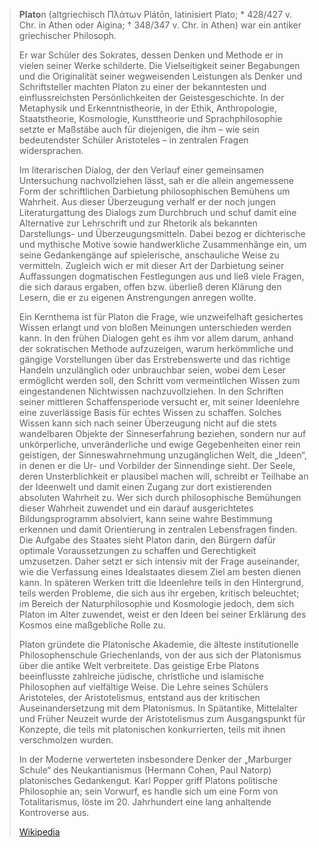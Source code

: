 > **Plato**n (altgriechisch Πλάτων Plátōn, latinisiert Plato; * 428/427 v. Chr. in Athen oder Aigina; † 348/347 v. Chr. in Athen) war ein antiker griechischer Philosoph.
>
> Er war Schüler des Sokrates, dessen Denken und Methode er in vielen seiner Werke schilderte. Die Vielseitigkeit seiner Begabungen und die Originalität seiner wegweisenden Leistungen als Denker und Schriftsteller machten Platon zu einer der bekanntesten und einflussreichsten Persönlichkeiten der Geistesgeschichte. In der Metaphysik und Erkenntnistheorie, in der Ethik, Anthropologie, Staatstheorie, Kosmologie, Kunsttheorie und Sprachphilosophie setzte er Maßstäbe auch für diejenigen, die ihm – wie sein bedeutendster Schüler Aristoteles – in zentralen Fragen widersprachen.
>
> Im literarischen Dialog, der den Verlauf einer gemeinsamen Untersuchung nachvollziehen lässt, sah er die allein angemessene Form der schriftlichen Darbietung philosophischen Bemühens um Wahrheit. Aus dieser Überzeugung verhalf er der noch jungen Literaturgattung des Dialogs zum Durchbruch und schuf damit eine Alternative zur Lehrschrift und zur Rhetorik als bekannten Darstellungs- und Überzeugungsmitteln. Dabei bezog er dichterische und mythische Motive sowie handwerkliche Zusammenhänge ein, um seine Gedankengänge auf spielerische, anschauliche Weise zu vermitteln. Zugleich wich er mit dieser Art der Darbietung seiner Auffassungen dogmatischen Festlegungen aus und ließ viele Fragen, die sich daraus ergaben, offen bzw. überließ deren Klärung den Lesern, die er zu eigenen Anstrengungen anregen wollte.
>
> Ein Kernthema ist für Platon die Frage, wie unzweifelhaft gesichertes Wissen erlangt und von bloßen Meinungen unterschieden werden kann. In den frühen Dialogen geht es ihm vor allem darum, anhand der sokratischen Methode aufzuzeigen, warum herkömmliche und gängige Vorstellungen über das Erstrebenswerte und das richtige Handeln unzulänglich oder unbrauchbar seien, wobei dem Leser ermöglicht werden soll, den Schritt vom vermeintlichen Wissen zum eingestandenen Nichtwissen nachzuvollziehen. In den Schriften seiner mittleren Schaffensperiode versucht er, mit seiner Ideenlehre eine zuverlässige Basis für echtes Wissen zu schaffen. Solches Wissen kann sich nach seiner Überzeugung nicht auf die stets wandelbaren Objekte der Sinneserfahrung beziehen, sondern nur auf unkörperliche, unveränderliche und ewige Gegebenheiten einer rein geistigen, der Sinneswahrnehmung unzugänglichen Welt, die „Ideen“, in denen er die Ur- und Vorbilder der Sinnendinge sieht. Der Seele, deren Unsterblichkeit er plausibel machen will, schreibt er Teilhabe an der Ideenwelt und damit einen Zugang zur dort existierenden absoluten Wahrheit zu. Wer sich durch philosophische Bemühungen dieser Wahrheit zuwendet und ein darauf ausgerichtetes Bildungsprogramm absolviert, kann seine wahre Bestimmung erkennen und damit Orientierung in zentralen Lebensfragen finden. Die Aufgabe des Staates sieht Platon darin, den Bürgern dafür optimale Voraussetzungen zu schaffen und Gerechtigkeit umzusetzen. Daher setzt er sich intensiv mit der Frage auseinander, wie die Verfassung eines Idealstaates diesem Ziel am besten dienen kann. In späteren Werken tritt die Ideenlehre teils in den Hintergrund, teils werden Probleme, die sich aus ihr ergeben, kritisch beleuchtet; im Bereich der Naturphilosophie und Kosmologie jedoch, dem sich Platon im Alter zuwendet, weist er den Ideen bei seiner Erklärung des Kosmos eine maßgebliche Rolle zu.
>
> Platon gründete die Platonische Akademie, die älteste institutionelle Philosophenschule Griechenlands, von der aus sich der Platonismus über die antike Welt verbreitete. Das geistige Erbe Platons beeinflusste zahlreiche jüdische, christliche und islamische Philosophen auf vielfältige Weise. Die Lehre seines Schülers Aristoteles, der Aristotelismus, entstand aus der kritischen Auseinandersetzung mit dem Platonismus. In Spätantike, Mittelalter und Früher Neuzeit wurde der Aristotelismus zum Ausgangspunkt für Konzepte, die teils mit platonischen konkurrierten, teils mit ihnen verschmolzen wurden.
>
> In der Moderne verwerteten insbesondere Denker der „Marburger Schule“ des Neukantianismus (Hermann Cohen, Paul Natorp) platonisches Gedankengut. Karl Popper griff Platons politische Philosophie an; sein Vorwurf, es handle sich um eine Form von Totalitarismus, löste im 20. Jahrhundert eine lang anhaltende Kontroverse aus.
>
> [Wikipedia](https://de.wikipedia.org/wiki/Platon)